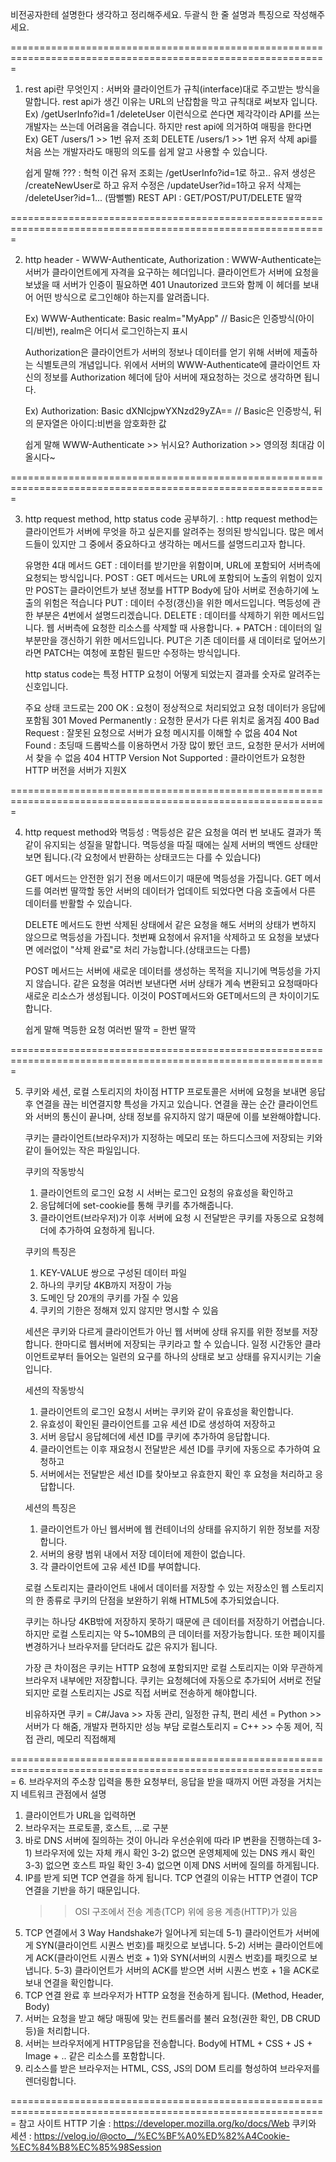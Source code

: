 비전공자한테 설명한다 생각하고 정리해주세요.
두괄식 한 줄 설명과 특징으로 작성해주세요.

=============================================================================================================

1. rest api란 무엇인지
   : 서버와 클라이언트가 규칙(interface)대로 주고받는 방식을 말합니다.
     rest api가 생긴 이유는 URL의 난잡함을 막고 규칙대로 써보자 입니다.
     Ex)
         /getUserInfo?id=1
         /deleteUser
     이런식으로 쓴다면 제각각이라 API를 쓰는 개발자는 쓰는데 어려움을 겪습니다.
     하지만 rest api에 의거하여 매핑을 한다면
     Ex)
         GET /users/1 >> 1번 유저 조회
         DELETE /users/1 >> 1번 유저 삭제
     api를 처음 쓰는 개발자라도 매핑의 의도를 쉽게 알고 사용할 수 있습니다.

     쉽게 말해
     ??? : 헉헉 이건 유저 조회는 /getUserInfo?id=1로 하고.. 유저 생성은 /createNewUser로 하고
           유저 수정은 /updateUser?id=1하고 유저 삭제는 /deleteUser?id=1... (땀뻘뻘)
     REST API : GET/POST/PUT/DELETE 딸깍

=============================================================================================================
   
2. http header - WWW-Authenticate, Authorization
   : WWW-Authenticate는 서버가 클라이언트에게 자격을 요구하는 헤더입니다.
     클라이언트가 서버에 요청을 보냈을 때
     서버가 인증이 필요하면 401 Unautorized 코드와 함께 이 헤더를 보내어
     어떤 방식으로 로그인해야 하는지를 알려줍니다.

     Ex) WWW-Authenticate: Basic realm="MyApp" // Basic은 인증방식(아이디/비번), realm은 어디서 로그인하는지 표시

     Authorization은 클라이언트가 서버의 정보나 데이터를 얻기 위해 서버에 제출하는 식별토큰의 개념입니다.
     위에서 서버의 WWW-Authenticate에 클라이언트 자신의 정보를 Authorization 헤더에 담아
     서버에 재요청하는 것으로 생각하면 됩니다.

     Ex) Authorization: Basic dXNlcjpwYXNzd29yZA== // Basic은 인증방식, 뒤의 문자열은 아이디:비번을 암호화한 값

     쉽게 말해
     WWW-Authenticate >> 뉘시요?
     Authorization >> 영의정 최대감 이올시다~

=============================================================================================================

3. http request method, http status code 공부하기.
   : http request method는 클라이언트가 서버에 무엇을 하고 싶은지를 알려주는 정의된 방식입니다.
     많은 메서드들이 있지만 그 중에서 중요하다고 생각하는 메서드를 설명드리고자 합니다.
   
     유명한 4대 메서드
     GET : 데이터를 받기만을 위함이며, URL에 포함되어 서버측에 요청되는 방식입니다.
     POST : GET 메서드는 URL에 포함되어 노출의 위험이 있지만 POST는 클라이언트가 보낸 정보를 HTTP Body에 담아
            서버로 전송하기에 노출의 위험은 적습니다
     PUT : 데이터 수정(갱신)을 위한 메서드입니다. 멱등성에 관한 부분은 4번에서 설명드리겠습니다.
     DELETE : 데이터를 삭제하기 위한 메서드입니다. 웹 서버측에 요청한 리소스를 삭제할 때 사용합니다.
                                               +
     PATCH : 데이터의 일부분만을 갱신하기 위한 메서드입니다.
             PUT은 기존 데이터를 새 데이터로 덮어쓰기라면 PATCH는 여청에 포함된 필드만 수정하는 방식입니다.

     http status code는 특정 HTTP 요청이 어떻게 되었는지 결과를 숫자로 알려주는 신호입니다.
   
     주요 상태 코드로는
     200 OK : 요청이 정상적으로 처리되었고 요청 데이터가 응답에 포함됨
     301 Moved Permanently : 요청한 문서가 다른 위치로 옮겨짐
     400 Bad Request : 잘못된 요청으로 서버가 요청 메시지를 이해할 수 없음
     404 Not Found : 초딩때 드롭박스를 이용하면서 가장 많이 봤던 코드, 요청한 문서가 서버에서 찾을 수 없음
     404 HTTP Version Not Supported : 클라이언트가 요청한 HTTP 버전을 서버가 지원X
   
=============================================================================================================

4. http request method와 멱등성
   : 멱등성은 같은 요청을 여러 번 보내도 결과가 똑같이 유지되는 성질을 말합니다.
     멱등성을 따질 때에는 실제 서버의 백엔드 상태만 보면 됩니다.(각 요청에서 반환하는 상태코드는 다를 수 있습니다)

     GET 메서드는 안전한 읽기 전용 메서드이기 때문에 멱등성을 가집니다.
     GET 메서드를 여러번 딸깍할 동안 서버의 데이터가 업데이트 되었다면 다음 호출에서 다른 데이터를 반활할 수 있습니다.

     DELETE 메서드도 한번 삭제된 상태에서 같은 요청을 해도 서버의 상태가 변하지 않으므로 멱등성을 가집니다.
     첫번째 요청에서 유저1을 삭제하고 또 요청을 보냈다면 에러없이 "삭제 완료"로 처리 가능합니다.(상태코드는 다름)

     POST 메서드는 서버에 새로운 데이터를 생성하는 목적을 지니기에 멱등성을 가지지 않습니다.
     같은 요청을 여러번 보낸다면 서버 상태가 계속 변환되고 요청때마다 새로운 리소스가 생성됩니다.
     이것이 POST메서드와 GET메서드의 큰 차이이기도 합니다.
     
     쉽게 말해
     멱등한 요청 여러번 딸깍 = 한번 딸깍

=============================================================================================================

5. 쿠키와 세션, 로컬 스토리지의 차이점
   HTTP 프로토콜은 서버에 요청을 보내면 응답 후 연결을 끊는 비연결지향 특성을 가지고 있습니다.
   연결을 끊는 순간 클라이언트와 서버의 통신이 끝나며, 상태 정보를 유지하지 않기 때문에 이를 보완해야합니다.
   
   쿠키는 클라이언트(브라우저)가 지정하는 메모리 또는 하드디스크에 저장되는 키와 같이 들어있는 작은 파일입니다.

   쿠키의 작동방식
   1. 클라이언트의 로그인 요청 시 서버는 로그인 요청의 유효성을 확인하고
   2. 응답헤더에 set-cookie를 통해 쿠키를 추가해줍니다.
   3. 클라이언트(브라우저)가 이후 서버에 요청 시 전달받은 쿠키를 자동으로 요청헤더에 추가하여 요청하게 됩니다.

   쿠키의 특징은
   1. KEY-VALUE 쌍으로 구성된 데이터 파일
   2. 하나의 쿠키당 4KB까지 저장이 가능
   3. 도메인 당 20개의 쿠키를 가질 수 있음
   4. 쿠키의 기한은 정해져 있지 않지만 명시할 수 있음
  
   세션은 쿠키와 다르게 클라이언트가 아닌 웹 서버에 상태 유지를 위한 정보를 저장합니다.
   한마디로 웹서버에 저장되는 쿠키라고 할 수 있습니다.
   일정 시간동안 클라이언트로부터 들어오는 일련의 요구를 하나의 상태로 보고 상태를 유지시키는 기술입니다.

   세션의 작동방식
   1. 클라이언트의 로그인 요청시 서버는 쿠키와 같이 유효성을 확인합니다.
   2. 유효성이 확인된 클라이언트를 고유 세션 ID로 생성하여 저장하고
   3. 서버 응답시 응답헤더에 세션 ID를 쿠키에 추가하여 응답합니다.
   4. 클라이언트는 이후 재요청시 전달받은 세션 ID를 쿠키에 자동으로 추가하여 요청하고
   5. 서버에서는 전달받은 세선 ID를 찾아보고 유효한지 확인 후 요청을 처리하고 응답합니다.
  
   세션의 특징은
   1. 클라이언트가 아닌 웹서버에 웹 컨테이너의 상태를 유지하기 위한 정보를 저장합니다.
   2. 서버의 용량 범위 내에서 저장 데이터에 제한이 없습니다.
   3. 각 클라이언트에 고유 세션 ID를 부여합니다.

   로컬 스토리지는 클라이언트 내에서 데이터를 저장할 수 있는 저장소인 웹 스토리지의 한 종류로
   쿠키의 단점을 보완하기 위해 HTML5에 추가되었습니다.
   
   쿠키는 하나당 4KB밖에 저장하지 못하기 때문에 큰 데이터를 저장하기 어렵습니다.
   하지만 로컬 스토리지는 약 5~10MB의 큰 데이터를 저장가능합니다.
   또한 페이지를 변경하거나 브라우저를 닫더라도 값은 유지가 됩니다.

   가장 큰 차이점은 쿠키는 HTTP 요청에 포함되지만 로컬 스토리지는 이와 무관하게 브라우저 내부에만 저장합니다.
   쿠키는 요청헤더에 자동으로 추가되어 서버로 전달되지만 로컬 스토리지는 JS로 직접 서버로 전송하게 해야합니다.

   비유하자면
   쿠키 = C#/Java >> 자동 관리, 일정한 규칙, 편리
   세션 = Python >> 서버가 다 해줌, 개발자 편하지만 성능 부담
   로컬스토리지 = C++ >> 수동 제어, 직접 관리, 메모리 직접해제

=============================================================================================================
6. 브라우저의 주소창 입력을 통한 요청부터, 응답을 받을 때까지 어떤 과정을 거치는지 네트워크 관점에서 설명

   1) 클라이언트가 URL을 입력하면
   2) 브라우저는 프로토콜, 호스트, ...로 구분
   3) 바로 DNS 서버에 질의하는 것이 아니라 우선순위에 따라 IP 변환을 진행하는데
        3-1) 브라우저에 있는 자체 캐시 확인
        3-2) 없으면 운영체제에 있는 DNS 캐시 확인
        3-3) 없으면 호스트 파일 확인
        3-4) 없으면 이제 DNS 서버에 질의를 하게됩니다.
  4) IP를 받게 되면 TCP 연결을 하게 됩니다. TCP 연결의 이유는 HTTP 연결이 TCP연결을 기반을 하기 때문입니다.
     >> OSI 구조에서 전송 계층(TCP) 위에 응용 계층(HTTP)가 있음
  5) TCP 연결에서 3 Way Handshake가 일어나게 되는데
       5-1) 클라이언트가 서버에게 SYN(클라이언트 시퀀스 번호)를 패킷으로 보냅니다.
       5-2) 서버는 클라이언트에게 ACK(클라이언트 시퀀스 번호 + 1)와 SYN(서버의 시퀀스 번호)를 패킷으로 보냅니다.
       5-3) 클라이언트가 서버의 ACK를 받으면 서버 시퀀스 번호 + 1을 ACK로 보내 연결을 확인합니다.
  6) TCP 연결 완료 후 브라우저가 HTTP 요청을 전송하게 됩니다. (Method, Header, Body)
  7) 서버는 요청을 받고 해당 매핑에 맞는 컨트롤러를 불러 요청(권한 확인, DB CRUD등)을 처리합니다.
  8) 서버는 브라우저에게 HTTP응답을 전송합니다. Body에 HTML + CSS + JS + Image + .. 같은 리소스를 포함합니다.
  9) 리소스를 받은 브라우저는 HTML, CSS, JS의 DOM 트리를 형성하여 브라우저를 렌더링합니다.

=============================================================================================================
참고 사이트
HTTP 기술 : https://developer.mozilla.org/ko/docs/Web
쿠키와 세션 : https://velog.io/@octo__/%EC%BF%A0%ED%82%A4Cookie-%EC%84%B8%EC%85%98Session

